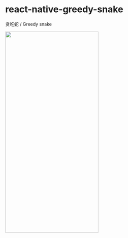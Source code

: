 # react-native-greedy-snake
贪吃蛇 / Greedy snake


<img src="https://user-images.githubusercontent.com/20733820/141114514-dc29ea5b-982a-455f-95e9-bb0dcc5aeb62.png" alt="" width="292.5" height="633"/>
